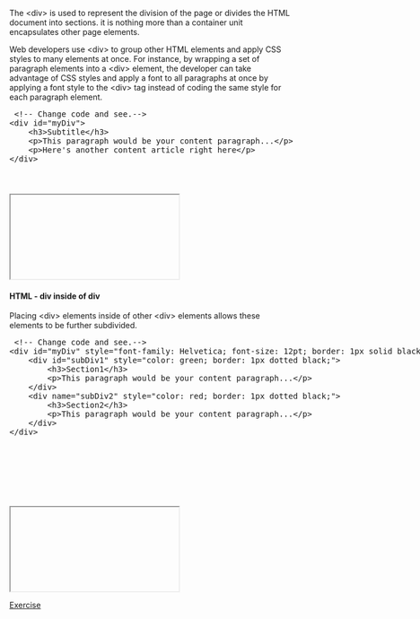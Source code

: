 	
<p>The &lt;div&gt; is used to represent the division of the page or divides the HTML document into sections. it is nothing more than a container unit encapsulates other page elements.</p>
<p>Web developers use &lt;div&gt; to group other HTML elements and apply CSS styles to many elements at once. For instance, by wrapping a set of paragraph elements into a &lt;div&gt; element, the developer can take advantage of CSS styles and apply a font to all paragraphs at once by applying a font style to the &lt;div&gt; tag instead of coding the same style for each paragraph element.</p>

<section>  
    <div ui-ace ="{useWrapMode: 'true', showGutter : 'true', theme:'monokai', mode: 'html', previewId:'preview',
		onLoad: htmlcssjsContentOnLoaded,
		rendererOptions: { fontSize: 16 },
		advanced: { highlightActiveLine: true}
	}" style="min-height:150px;"><xmp> <!-- Change code and see.-->
<div id="myDiv">
	<h3>Subtitle</h3>
	<p>This paragraph would be your content paragraph...</p>
	<p>Here's another content article right here</p>
</div></xmp>
	</div>
	<div>
        <iframe id="preview"></iframe>
    </div>
</section>

<h4> HTML - div inside of div</h4>
<p>Placing &lt;div&gt; elements inside of other &lt;div&gt; elements allows these elements to be further subdivided.</p>


<section>  
    <div ui-ace ="{useWrapMode: 'true', showGutter : 'true', theme:'monokai', mode: 'html', previewId:'preview2',
		onLoad: htmlcssjsContentOnLoaded,
		rendererOptions: { fontSize: 16 },
		advanced: { highlightActiveLine: true}
	}" style="min-height:300px;"><xmp> <!-- Change code and see.-->
<div id="myDiv" style="font-family: Helvetica; font-size: 12pt; border: 1px solid black;">
	<div id="subDiv1" style="color: green; border: 1px dotted black;">
		<h3>Section1</h3>
		<p>This paragraph would be your content paragraph...</p>
	</div>
	<div name="subDiv2" style="color: red; border: 1px dotted black;">
		<h3>Section2</h3>
		<p>This paragraph would be your content paragraph...</p>
	</div>
</div></xmp>
	</div>
	<div>
        <iframe id="preview2"></iframe>
    </div>
</section>

<!-- @PROJECT_START@HTML/HTML_DIV@PROJECT_END@ -->
<a class="cws-button border-radius bt-color-3" target="_blank" href="project/download/HTML/HTML_DIV">Exercise</a>
